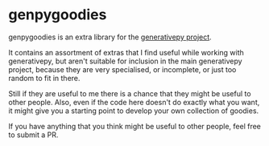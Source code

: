 # genpygoodies

genpygoodies is an extra library for the [generativepy project](https://github.com/martinmcbride/generativepy).

It contains an assortment of extras that I find useful while working with generativepy, but aren't suitable for inclusion in the main generativepy project, because they are very specialised, or incomplete, or just too random to fit in there.

Still if they are useful to me there is a chance that they might be useful to other people. Also, even if the code here doesn't do exactly what you want, it might give you a starting point to develop your own collection of goodies.

If you have anything that you think might be useful to other people, feel free to submit a PR.